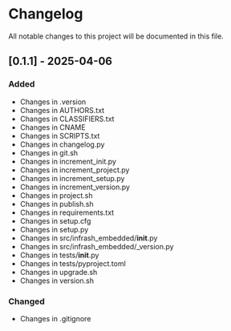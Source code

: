 # Changelog

All notable changes to this project will be documented in this file.

## [0.1.1] - 2025-04-06

### Added
- Changes in .version
- Changes in AUTHORS.txt
- Changes in CLASSIFIERS.txt
- Changes in CNAME
- Changes in SCRIPTS.txt
- Changes in changelog.py
- Changes in git.sh
- Changes in increment_init.py
- Changes in increment_project.py
- Changes in increment_setup.py
- Changes in increment_version.py
- Changes in project.sh
- Changes in publish.sh
- Changes in requirements.txt
- Changes in setup.cfg
- Changes in setup.py
- Changes in src/infrash_embedded/__init__.py
- Changes in src/infrash_embedded/_version.py
- Changes in tests/__init__.py
- Changes in tests/pyproject.toml
- Changes in upgrade.sh
- Changes in version.sh

### Changed
- Changes in .gitignore

